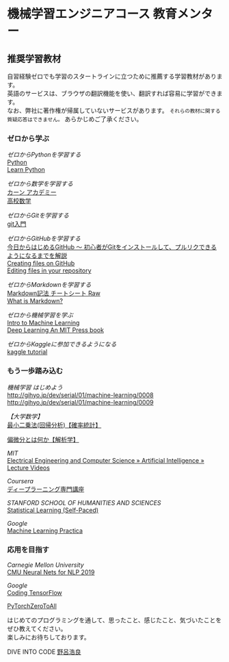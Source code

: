 # 機械学習エンジニアコース 教育メンター
## 推奨学習教材
  
自習経験ゼロでも学習のスタートラインに立つために推薦する学習教材があります。  
英語のサービスは、ブラウザの翻訳機能を使い、翻訳すれば容易に学習ができます。  
なお、弊社に著作権が帰属していないサービスがあります。 `それらの教材に関する質疑応答はできません。` あらかじめご了承ください。  
  
### ゼロから学ぶ

*ゼロからPythonを学習する*  
[Python](https://prog-8.com/languages/python)  
[Learn Python](https://www.codecademy.com/learn/python)  
  
*ゼロから数学を学習する*  
[カーン アカデミー](https://ja.khanacademy.org/)  
[高校数学](https://hs-math.komaro.net/)  
  
*ゼロからGitを学習する*  
[git入門](https://dotinstall.com/lessons/basic_git)  
  
*ゼロからGitHubを学習する*  
[今日からはじめるGitHub 〜 初心者がGitをインストールして、プルリクできるようになるまでを解説](https://employment.en-japan.com/engineerhub/entry/2017/01/31/110000)  
[Creating files on GitHub](https://github.com/blog/1327-creating-files-on-github)  
[Editing files in your repository](https://help.github.com/articles/editing-files-in-your-repository/)  

*ゼロからMarkdownを学習する*  
[Markdown記法 チートシート
Raw](https://gist.github.com/mignonstyle/083c9e1651d7734f84c99b8cf49d57fa)  
[What is Markdown?](https://guides.github.com/features/mastering-markdown/)  
  
*ゼロから機械学習を学ぶ*  
[Intro to Machine Learning](https://www.udacity.com/course/intro-to-machine-learning--ud120)  
[Deep Learning An MIT Press book](http://www.deeplearningbook.org/)  

*ゼロからKaggleに参加できるようになる*  
[kaggle tutorial](https://www.kaggle.com/c/house-prices-advanced-regression-techniques#tutorials)

### もう一歩踏み込む

*機械学習 はじめよう*  
http://gihyo.jp/dev/serial/01/machine-learning/0008
http://gihyo.jp/dev/serial/01/machine-learning/0009

*【大学数学】*  
[最小二乗法(回帰分析)【確率統計】](https://youtu.be/Zz1sgYxrA-k)
  
[偏微分とは何か【解析学】](https://youtu.be/UWFTIEIruyc)
  

*MIT*  
[Electrical Engineering and Computer Science » Artificial Intelligence » Lecture Videos](https://ocw.mit.edu/courses/electrical-engineering-and-computer-science/6-034-artificial-intelligence-fall-2010/lecture-videos/)
  
*Coursera*  
[ディープラーニング専門講座](https://www.coursera.org/specializations/deep-learning)
  
*STANFORD SCHOOL OF HUMANITIES AND SCIENCES*  
[Statistical Learning (Self-Paced)](https://online.stanford.edu/courses/sohs-ystatslearning-statistical-learning-self-paced)
  
*Google*  
[Machine Learning Practica](https://developers.google.com/machine-learning/practica/)
  
### 応用を目指す

*Carnegie Mellon University*  
[CMU Neural Nets for NLP 2019](https://www.youtube.com/playlist?list=PL8PYTP1V4I8Ajj7sY6sdtmjgkt7eo2VMs)
  
*Google*  
[Coding TensorFlow](https://www.youtube.com/playlist?list=PLQY2H8rRoyvwLbzbnKJ59NkZvQAW9wLbx)
  
[PyTorchZeroToAll](https://www.youtube.com/playlist?list=PLlMkM4tgfjnJ3I-dbhO9JTw7gNty6o_2m)
  

はじめてのプログラミングを通して、思ったこと、感じたこと、気づいたことをぜひ教えてください。  
楽しみにお待ちしております。  

DIVE INTO CODE [野呂浩良](https://www.facebook.com/norotime)

